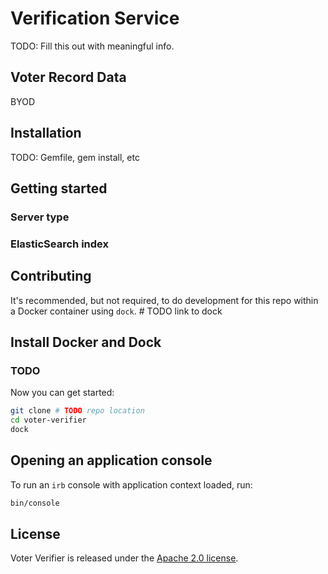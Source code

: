 Verification Service
====================

TODO: Fill this out with meaningful info.

Voter Record Data
------------------
BYOD

Installation
------------
TODO: Gemfile, gem install, etc

Getting started
---------------
### Server type

### ElasticSearch index

Contributing
-------------
It's recommended, but not required, to do development for this repo within a
Docker container using `dock`. # TODO link to dock

## Install Docker and Dock
### TODO

Now you can get started:

```bash
git clone # TODO repo location
cd voter-verifier
dock
```

Opening an application console
---------------------------------------

To run an `irb` console with application context loaded, run:

```bash
bin/console
```

License
-------
Voter Verifier is released under the [Apache 2.0 license](https://opensource.org/licenses/Apache-2.0).
